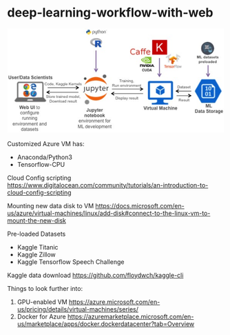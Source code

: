 # deep-learning-workflow-with-web
![alt text](https://github.com/amarisch/deep-learning-workflow-with-web/blob/master/images/azure-deep-learning-project-framework.jpg)




Customized Azure VM has:
- Anaconda/Python3
- Tensorflow-CPU

Cloud Config scripting
https://www.digitalocean.com/community/tutorials/an-introduction-to-cloud-config-scripting

Mounting new data disk to VM
https://docs.microsoft.com/en-us/azure/virtual-machines/linux/add-disk#connect-to-the-linux-vm-to-mount-the-new-disk

Pre-loaded Datasets
- Kaggle Titanic
- Kaggle Zillow
- Kaggle Tensorflow Speech Challenge

Kaggle data download
https://github.com/floydwch/kaggle-cli


Things to look further into:
1. GPU-enabled VM
https://azure.microsoft.com/en-us/pricing/details/virtual-machines/series/
2. Docker for Azure
https://azuremarketplace.microsoft.com/en-us/marketplace/apps/docker.dockerdatacenter?tab=Overview
